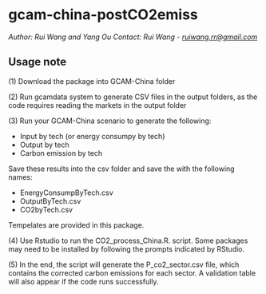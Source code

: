 
# gcam-china-postCO2emiss

*Author: Rui Wang and Yang Ou*
*Contact:  Rui Wang - ruiwang.rr@gmail.com*

## Usage note

(1) Download the package into GCAM-China folder

(2) Run gcamdata system to generate CSV files in the output folders, as the code requires reading the markets in the output folder

(3) Run your GCAM-China scenario to generate the following:

* Input by tech (or energy consumpy by tech)
* Output by tech
* Carbon emission by tech

Save these results into the csv folder and save the with the following names:

* EnergyConsumpByTech.csv
* OutputByTech.csv
* CO2byTech.csv

Tempelates are provided in this package.

(4) Use Rstudio to run the CO2_process_China.R. script. Some packages may need to be installed by following the prompts indicated by RStudio.

(5) In the end, the script will generate the P_co2_sector.csv file, which contains the corrected carbon emissions for each sector. A validation table will also appear if the code runs successfully.
